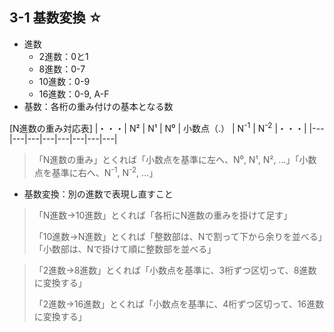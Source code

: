 ## 3-1 基数変換 ☆
- 進数
  - 2進数：0と1
  - 8進数：0-7
  - 10進数：0-9
  - 16進数：0-9, A-F
- 基数：各桁の重み付けの基本となる数

[N進数の重み対応表]
|・・・| N² | N¹ | N⁰ | 小数点（.） | N<sup>-1</sup> | N<sup>-2</sup> |・・・| 
|---|---|---|---|---|---|---|---|

> 「N進数の重み」とくれば「小数点を基準に左へ、N⁰, N¹, N², …」「小数点を基準に右へ、N<sup>-1</sup>, N<sup>-2</sup>, …」

- 基数変換：別の進数で表現し直すこと

> 「N進数→10進数」とくれば「各桁にN進数の重みを掛けて足す」
> 
> 「10進数→N進数」とくれば「整数部は、Nで割って下から余りを並べる」「小数部は、Nで掛けて順に整数部を並べる」

>「2進数→8進数」とくれば「小数点を基準に、3桁ずつ区切って、8進数に変換する」
>
>「2進数→16進数」とくれば「小数点を基準に、4桁ずつ区切って、16進数に変換する」
